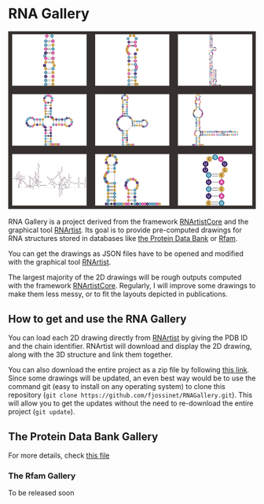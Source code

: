 # RNA Gallery

![Screen Capture](gallery.png)

RNA Gallery is a project derived from the framework [RNArtistCore](https://github.com/fjossinet/RNArtistCore) and the graphical tool [RNArtist](https://github.com/fjossinet/RNArtist). Its goal is to provide pre-computed drawings for RNA structures stored in databases like [the Protein Data Bank](https://www.rcsb.org) or [Rfam](https://rfam.xfam.org).

You can get the drawings as JSON files have to be opened and modified with the graphical tool [RNArtist](https://github.com/fjossinet/RNArtist). 

The largest majority of the 2D drawings will be rough outputs computed with the framework [RNArtistCore](https://github.com/fjossinet/RNArtistCore). Regularly, I will improve some drawings to make them less messy, or to fit the layouts depicted in publications.

## How to get and use the RNA Gallery

You can load each 2D drawing directly from [RNArtist](https://github.com/fjossinet/RNArtist) by giving the PDB ID and the chain identifier. RNArtist will download and display the 2D drawing, along with the 3D structure and link them together. 

You can also download the entire project as a zip file by following [this link](https://github.com/fjossinet/RNAGallery/archive/main.zip). Since some drawings will be updated, an even best way would be to use the command git (easy to install on any operating system) to clone this repository (```git clone https://github.com/fjossinet/RNAGallery.git```). This will allow you to get the updates without the need to re-download the entire project (```git update```).

## The Protein Data Bank Gallery

For more details, check [this file](PDB/status.md)

### The Rfam Gallery

To be released soon


